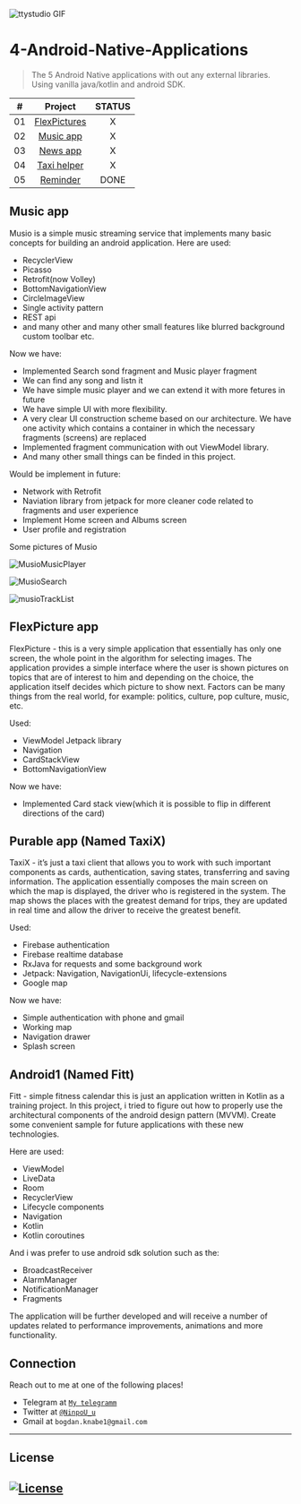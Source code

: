 
  ![ttystudio GIF](https://media.giphy.com/media/llarwdtFqG63IlqUR1/giphy.gif)

  # 4-Android-Native-Applications
  > The 5 Android Native applications with out any external libraries. Using vanilla java/kotlin and android SDK.

  |  #  |            Project             | STATUS |
  | :-: | :----------------------------: | :-------: |
  | 01  | [FlexPictures](https://github.com/NinpoU-u/The-4-Android-Native-applications/tree/master/FlexPictures/app) | X |
  | 02  | [Music app](https://github.com/NinpoU-u/The-6-Android-Native-applications/tree/master/Musio) | X |
  | 03  | [News app](https://github.com/NinpoU-u/The-6-Android-Native-applications/tree/master/Newarc) | X |
  | 04  | [Taxi helper](https://github.com/NinpoU-u/The-6-Android-Native-applications/tree/master/Pureable/app) | X |
  | 05  | [Reminder](https://github.com/NinpoU-u/The-5-Android-Native-applications/tree/master/Android1) | DONE |
  

  ## Music app

  Musio is a simple music streaming service that implements many basic concepts for building an android application. Here are used:
  - RecyclerView
  - Picasso
  - Retrofit(now Volley)
  - BottomNavigationView
  - CircleImageView
  - Single activity pattern
  - REST api
  - and many other and many other small features like blurred background custom toolbar etc.
  
  Now we have:
  - Implemented Search sond fragment and Music player fragment
  - We can find any song and listn it
  - We have simple music player and we can extend it with more fetures in future
  - We have simple UI with more flexibility.
  - A very clear UI construction scheme based on our architecture. We have one activity which contains a container in which the necessary fragments (screens) are replaced
  - Implemented fragment communication with out ViewModel library.
  - And many other small things can be finded in this project.
  
  Would be implement in future:
  - Network with Retrofit
  - Naviation library from jetpack for more cleaner code related to fragments and user experience
  - Implement Home screen and Albums screen
  - User profile and registration
  
  Some pictures of Musio
  
  ![MusioMusicPlayer](https://user-images.githubusercontent.com/47458290/87451151-26ba4100-c608-11ea-9676-4d1626a463f6.png)
  
  ![MusioSearch](https://user-images.githubusercontent.com/47458290/87451158-291c9b00-c608-11ea-9258-583d2ada1cae.png)
  
  ![musioTrackList](https://user-images.githubusercontent.com/47458290/87451164-2ae65e80-c608-11ea-8d35-358a61f7d5ff.png)

  ## FlexPicture app
  
  FlexPicture - this is a very simple application that essentially has only one screen, the whole point in the algorithm for selecting images. 
  The application provides a simple interface where the user is shown pictures on topics that are of interest to him and depending on the choice, the application itself decides   which picture to show next. Factors can be many things from the real world, for example: politics, culture, pop culture, music, etc.
  
  Used:
  - ViewModel Jetpack library
  - Navigation 
  - CardStackView
  - BottomNavigationView

  Now we have:
  - Implemented Card stack view(which it is possible to flip in different directions of the card)

  ## Purable app (Named TaxiX)
  
  TaxiX - it’s just a taxi client that allows you to work with such important components as cards, authentication, saving states, transferring and saving information.
  The application essentially composes the main screen on which the map is displayed, the driver who is registered in the system. 
  The map shows the places with the greatest demand for trips, they are updated in real time and allow the driver to receive the greatest benefit. 

  Used:
  - Firebase authentication
  - Firebase realtime database
  - RxJava for requests and some background work
  - Jetpack: Navigation, NavigationUi, lifecycle-extensions
  - Google map
  
  Now we have:
  - Simple authentication with phone and gmail
  - Working map
  - Navigation drawer
  - Splash screen
  
  ## Android1 (Named Fitt)
  
  Fitt - simple fitness calendar this is just an application written in Kotlin as a training project. 
  In this project, i tried to figure out how to properly use the architectural components of the android design pattern (MVVM). Create some convenient sample for future applications with these new technologies.
  
  Here are used:
  - ViewModel
  - LiveData
  - Room
  - RecyclerView
  - Lifecycle components
  - Navigation
  - Kotlin
  - Kotlin coroutines
 
 And i was prefer to use android sdk solution such as the:
  - BroadcastReceiver
  - AlarmManager
  - NotificationManager
  - Fragments
  
  The application will be further developed and will receive a number of updates related to performance improvements, animations and more functionality.
  
  ## Connection

  Reach out to me at one of the following places!

  - Telegram at <a href="https://t.me/NinpoU_u" target="_blank">`My telegramm`</a>
  - Twitter at <a href="https://twitter.com/Bogdan21724971" target="_blank">`@NinpoU_u`</a>
  - Gmail at <a>`bogdan.knabe1@gmail.com`</a>
  ---

  ## License

  [![License](http://img.shields.io/:license-mit-blue.svg?style=flat-square)](http://badges.mit-license.org)
  ---
